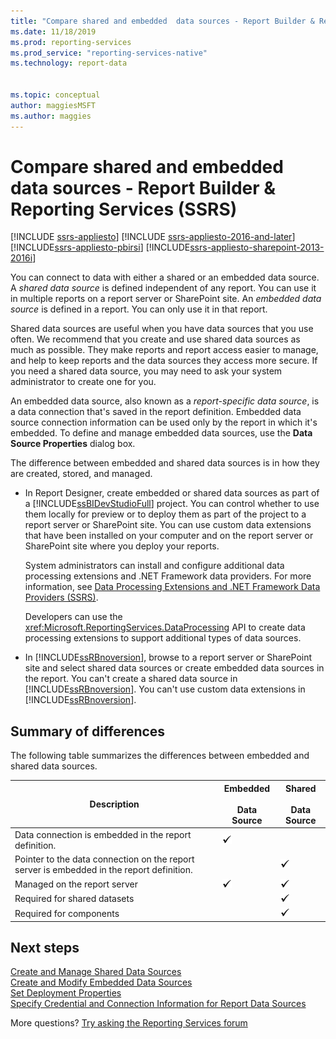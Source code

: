 ```yaml
---
title: "Compare shared and embedded  data sources - Report Builder & Reporting Services | Microsoft Docs"
ms.date: 11/18/2019
ms.prod: reporting-services
ms.prod_service: "reporting-services-native"
ms.technology: report-data


ms.topic: conceptual
author: maggiesMSFT
ms.author: maggies
---
```

# Compare shared and embedded data sources - Report Builder & Reporting Services (SSRS)

[!INCLUDE [ssrs-appliesto](../../includes/ssrs-appliesto.md)] [!INCLUDE [ssrs-appliesto-2016-and-later](../../includes/ssrs-appliesto-2016-and-later.md)] [!INCLUDE[ssrs-appliesto-pbirsi](../../includes/ssrs-appliesto-pbirs.md)] [!INCLUDE[ssrs-appliesto-sharepoint-2013-2016i](../../includes/ssrs-appliesto-sharepoint-2013-2016.md)]
 
You can connect to data with either a shared or an embedded data source. A *shared data source* is defined independent of any report. You can use it in multiple reports on a report server or SharePoint site. An *embedded data source* is defined in a report. You can only use it in that report. 

 Shared data sources are useful when you have data sources that you use often. We recommend that you create and use shared data sources as much as possible. They make reports and report access easier to manage, and help to keep reports and the data sources they access more secure. If you need a shared data source, you may need to ask your system administrator to create one for you.  
  
 An embedded data source, also known as a *report-specific data source*, is a data connection that's saved in the report definition. Embedded data source connection information can be used only by the report in which it's embedded. To define and manage embedded data sources, use the **Data Source Properties** dialog box.  
  
 The difference between embedded and shared data sources is in how they are created, stored, and managed.  
  
-   In Report Designer, create embedded or shared data sources as part of a [!INCLUDE[ssBIDevStudioFull](../../includes/ssbidevstudiofull-md.md)] project. You can control whether to use them locally for preview or to deploy them as part of the project to a report server or SharePoint site. You can use custom data extensions that have been installed on your computer and on the report server or SharePoint site where you deploy your reports.  
  
     System administrators can install and configure additional data processing extensions and .NET Framework data providers. For more information, see [Data Processing Extensions and .NET Framework Data Providers &#40;SSRS&#41;](../../reporting-services/report-data/data-processing-extensions-and-net-framework-data-providers-ssrs.md).  
  
     Developers can use the <xref:Microsoft.ReportingServices.DataProcessing> API to create data processing extensions to support additional types of data sources.  
  
-   In [!INCLUDE[ssRBnoversion](../../includes/ssrbnoversion.md)], browse to a report server or SharePoint site and select shared data sources or create embedded data sources in the report. You can't create a shared data source in [!INCLUDE[ssRBnoversion](../../includes/ssrbnoversion.md)]. You can't use custom data extensions in [!INCLUDE[ssRBnoversion](../../includes/ssrbnoversion.md)].  

## Summary of differences
  
 The following table summarizes the differences between embedded and shared data sources.  
  
|Description|Embedded<br /><br /> Data Source|Shared<br /><br /> Data Source|  
|-----------------|------------------------------|----------------------------|  
|Data connection is embedded in the report definition.|![Available](../../reporting-services/report-data/media/greencheck.gif "Available")||  
|Pointer to the data connection on the report server is embedded in the report definition.||![Available](../../reporting-services/report-data/media/greencheck.gif "Available")|  
|Managed on the report server|![Available](../../reporting-services/report-data/media/greencheck.gif "Available")|![Available](../../reporting-services/report-data/media/greencheck.gif "Available")|  
|Required for shared datasets||![Available](../../reporting-services/report-data/media/greencheck.gif "Available")|  
|Required for components||![Available](../../reporting-services/report-data/media/greencheck.gif "Available")|  

## Next steps

[Create and Manage Shared Data Sources](../../reporting-services/report-data/create-modify-and-delete-shared-data-sources-ssrs.md)   
[Create and Modify Embedded Data Sources](../../reporting-services/report-data/create-and-modify-embedded-data-sources.md)   
[Set Deployment Properties](../../reporting-services/tools/set-deployment-properties-reporting-services.md)   
[Specify Credential and Connection Information for Report Data Sources](../../reporting-services/report-data/specify-credential-and-connection-information-for-report-data-sources.md)  

More questions? [Try asking the Reporting Services forum](https://go.microsoft.com/fwlink/?LinkId=620231)
